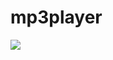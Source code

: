 # mp3player

<img src="https://i.pinimg.com/originals/5f/cf/30/5fcf30ac3e5b1dd2a92d685fc58cbee4.jpg" />
